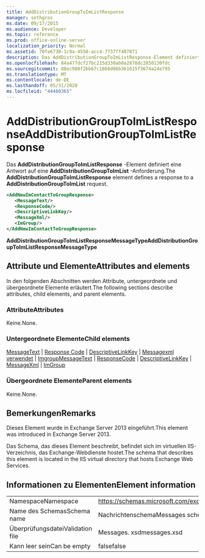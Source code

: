 ```yaml
---
title: AddDistributionGroupToImListResponse
manager: sethgros
ms.date: 09/17/2015
ms.audience: Developer
ms.topic: reference
ms.prod: office-online-server
localization_priority: Normal
ms.assetid: 70fe6730-1c9a-4550-acc4-7737ff407871
description: Das AddDistributionGroupToImListResponse-Element definiert eine Antwort auf eine AddDistributionGroupToImList-Anforderung.
ms.openlocfilehash: 84a477dcf27bc215d330ab0a2870dc2850130fdc
ms.sourcegitcommit: 88ec988f2bb67c1866d06b361615f3674a24e795
ms.translationtype: MT
ms.contentlocale: de-DE
ms.lasthandoff: 05/31/2020
ms.locfileid: "44460365"
---
```

# <a name="adddistributiongrouptoimlistresponse"></a><span data-ttu-id="967ca-103">AddDistributionGroupToImListResponse</span><span class="sxs-lookup"><span data-stu-id="967ca-103">AddDistributionGroupToImListResponse</span></span>

<span data-ttu-id="967ca-104">Das **AddDistributionGroupToImListResponse** -Element definiert eine Antwort auf eine **AddDistributionGroupToImList** -Anforderung.</span><span class="sxs-lookup"><span data-stu-id="967ca-104">The **AddDistributionGroupToImListResponse** element defines a response to a **AddDistributionGroupToImList** request.</span></span> 
  
```XML
<AddNewImContactToGroupResponse>
   <MessageText/>
   <ResponseCode/>
   <DescriptiveLinkKey/>
   <MessageXml/>
   <ImGroup/>
</AddNewImContactToGroupResponse>
```

 <span data-ttu-id="967ca-105">**AddDistributionGroupToImListResponseMessageType**</span><span class="sxs-lookup"><span data-stu-id="967ca-105">**AddDistributionGroupToImListResponseMessageType**</span></span>
## <a name="attributes-and-elements"></a><span data-ttu-id="967ca-106">Attribute und Elemente</span><span class="sxs-lookup"><span data-stu-id="967ca-106">Attributes and elements</span></span>

<span data-ttu-id="967ca-107">In den folgenden Abschnitten werden Attribute, untergeordnete und übergeordnete Elemente erläutert.</span><span class="sxs-lookup"><span data-stu-id="967ca-107">The following sections describe attributes, child elements, and parent elements.</span></span>
  
### <a name="attributes"></a><span data-ttu-id="967ca-108">Attribute</span><span class="sxs-lookup"><span data-stu-id="967ca-108">Attributes</span></span>

<span data-ttu-id="967ca-109">Keine.</span><span class="sxs-lookup"><span data-stu-id="967ca-109">None.</span></span>
  
### <a name="child-elements"></a><span data-ttu-id="967ca-110">Untergeordnete Elemente</span><span class="sxs-lookup"><span data-stu-id="967ca-110">Child elements</span></span>

<span data-ttu-id="967ca-111">[MessageText](messagetext.md)  |  [Response Code](responsecode.md)  |  [DescriptiveLinkKey](descriptivelinkkey.md)  |  [Messagexml verwendet](messagexml.md)  |  [Imgroup](imgroup.md)</span><span class="sxs-lookup"><span data-stu-id="967ca-111">[MessageText](messagetext.md) | [ResponseCode](responsecode.md) | [DescriptiveLinkKey](descriptivelinkkey.md) | [MessageXml](messagexml.md) | [ImGroup](imgroup.md)</span></span>
  
### <a name="parent-elements"></a><span data-ttu-id="967ca-112">Übergeordnete Elemente</span><span class="sxs-lookup"><span data-stu-id="967ca-112">Parent elements</span></span>

<span data-ttu-id="967ca-113">Keine.</span><span class="sxs-lookup"><span data-stu-id="967ca-113">None.</span></span>
  
## <a name="remarks"></a><span data-ttu-id="967ca-114">Bemerkungen</span><span class="sxs-lookup"><span data-stu-id="967ca-114">Remarks</span></span>

<span data-ttu-id="967ca-115">Dieses Element wurde in Exchange Server 2013 eingeführt.</span><span class="sxs-lookup"><span data-stu-id="967ca-115">This element was introduced in Exchange Server 2013.</span></span>
  
<span data-ttu-id="967ca-116">Das Schema, das dieses Element beschreibt, befindet sich im virtuellen IIS-Verzeichnis, das Exchange-Webdienste hostet.</span><span class="sxs-lookup"><span data-stu-id="967ca-116">The schema that describes this element is located in the IIS virtual directory that hosts Exchange Web Services.</span></span>
  
## <a name="element-information"></a><span data-ttu-id="967ca-117">Informationen zu Elementen</span><span class="sxs-lookup"><span data-stu-id="967ca-117">Element information</span></span>

|||
|:-----|:-----|
|<span data-ttu-id="967ca-118">Namespace</span><span class="sxs-lookup"><span data-stu-id="967ca-118">Namespace</span></span>  <br/> |https://schemas.microsoft.com/exchange/services/2006/messages  <br/> |
|<span data-ttu-id="967ca-119">Name des Schemas</span><span class="sxs-lookup"><span data-stu-id="967ca-119">Schema name</span></span>  <br/> |<span data-ttu-id="967ca-120">Nachrichtenschema</span><span class="sxs-lookup"><span data-stu-id="967ca-120">Messages schema</span></span>  <br/> |
|<span data-ttu-id="967ca-121">Überprüfungsdatei</span><span class="sxs-lookup"><span data-stu-id="967ca-121">Validation file</span></span>  <br/> |<span data-ttu-id="967ca-122">Messages. xsd</span><span class="sxs-lookup"><span data-stu-id="967ca-122">messages.xsd</span></span>  <br/> |
|<span data-ttu-id="967ca-123">Kann leer sein</span><span class="sxs-lookup"><span data-stu-id="967ca-123">Can be empty</span></span>  <br/> |<span data-ttu-id="967ca-124">false</span><span class="sxs-lookup"><span data-stu-id="967ca-124">false</span></span>  <br/> |
   

